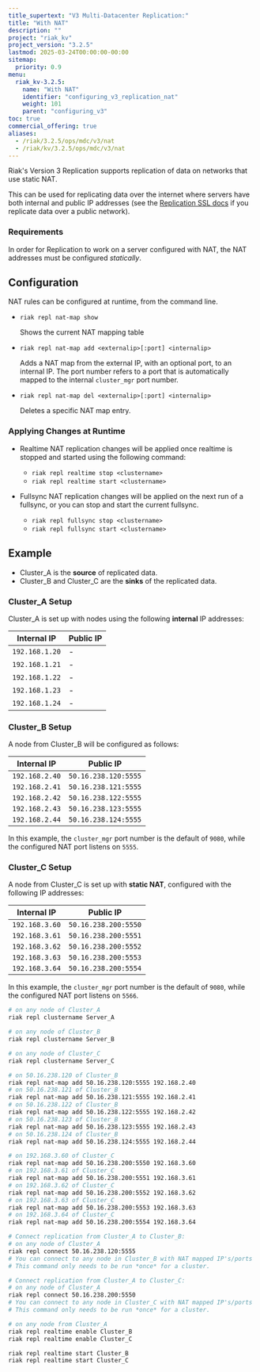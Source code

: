 ```yaml
---
title_supertext: "V3 Multi-Datacenter Replication:"
title: "With NAT"
description: ""
project: "riak_kv"
project_version: "3.2.5"
lastmod: 2025-03-24T00:00:00-00:00
sitemap:
  priority: 0.9
menu:
  riak_kv-3.2.5:
    name: "With NAT"
    identifier: "configuring_v3_replication_nat"
    weight: 101
    parent: "configuring_v3"
toc: true
commercial_offering: true
aliases:
  - /riak/3.2.5/ops/mdc/v3/nat
  - /riak/kv/3.2.5/ops/mdc/v3/nat
---
```


[config v3 ssl]: {{<baseurl>}}riak/kv/3.2.5/configuring/v3-multi-datacenter/ssl

Riak's Version 3 Replication supports replication of data on
networks that use static NAT.

This can be used for replicating data over the internet where servers
have both internal and public IP addresses (see the [Replication SSL docs][config v3 ssl] if you replicate data over a public network).

### Requirements

In order for Replication to work on a server configured with NAT, the
NAT addresses must be configured *statically*.

## Configuration

NAT rules can be configured at runtime, from the command line.

* `riak repl nat-map show`

    Shows the current NAT mapping table

* `riak repl nat-map add <externalip>[:port] <internalip>`

    Adds a NAT map from the external IP, with an optional port, to an
    internal IP. The port number refers to a port that is automatically
    mapped to the internal `cluster_mgr` port number.

* `riak repl nat-map del <externalip>[:port] <internalip>`

    Deletes a specific NAT map entry.

### Applying Changes at Runtime

* Realtime NAT replication changes will be applied once realtime is
  stopped and started using the following command:

    * `riak repl realtime stop <clustername>`
    * `riak repl realtime start <clustername>`

* Fullsync NAT replication changes will be applied on the next run of a
  fullsync, or you can stop and start the current fullsync.

    * `riak repl fullsync stop <clustername>`
    * `riak repl fullsync start <clustername>`

## Example

* Cluster_A is the **source** of replicated data.
* Cluster_B and Cluster_C are the **sinks** of the replicated data.

### Cluster_A Setup

Cluster_A is set up with nodes using the following **internal** IP
addresses:

Internal IP    | Public IP
---------------|-------------------
`192.168.1.20` | -
`192.168.1.21` | -
`192.168.1.22` | -
`192.168.1.23` | -
`192.168.1.24` | -

### Cluster_B Setup

A node from Cluster_B will be configured as follows:

Internal IP    | Public IP
---------------|-------------------
`192.168.2.40` | `50.16.238.120:5555`
`192.168.2.41` | `50.16.238.121:5555`
`192.168.2.42` | `50.16.238.122:5555`
`192.168.2.43` | `50.16.238.123:5555`
`192.168.2.44` | `50.16.238.124:5555`

In this example, the `cluster_mgr` port number is the default of `9080`,
while the configured NAT port listens on `5555`.

### Cluster_C Setup

A node from Cluster_C is set up with **static NAT**, configured with the
following IP addresses:

Internal IP    | Public IP
---------------|-------------------
`192.168.3.60` | `50.16.238.200:5550`
`192.168.3.61` | `50.16.238.200:5551`
`192.168.3.62` | `50.16.238.200:5552`
`192.168.3.63` | `50.16.238.200:5553`
`192.168.3.64` | `50.16.238.200:5554`

In this example, the `cluster_mgr` port number is the default of `9080`,
while the configured NAT port listens on `5566`.

```bash
# on any node of Cluster_A
riak repl clustername Server_A

# on any node of Cluster_B
riak repl clustername Server_B

# on any node of Cluster_C
riak repl clustername Server_C

# on 50.16.238.120 of Cluster_B
riak repl nat-map add 50.16.238.120:5555 192.168.2.40
# on 50.16.238.121 of Cluster_B
riak repl nat-map add 50.16.238.121:5555 192.168.2.41
# on 50.16.238.122 of Cluster_B
riak repl nat-map add 50.16.238.122:5555 192.168.2.42
# on 50.16.238.123 of Cluster_B
riak repl nat-map add 50.16.238.123:5555 192.168.2.43
# on 50.16.238.124 of Cluster_B
riak repl nat-map add 50.16.238.124:5555 192.168.2.44

# on 192.168.3.60 of Cluster_C
riak repl nat-map add 50.16.238.200:5550 192.168.3.60
# on 192.168.3.61 of Cluster_C
riak repl nat-map add 50.16.238.200:5551 192.168.3.61
# on 192.168.3.62 of Cluster_C
riak repl nat-map add 50.16.238.200:5552 192.168.3.62
# on 192.168.3.63 of Cluster_C
riak repl nat-map add 50.16.238.200:5553 192.168.3.63
# on 192.168.3.64 of Cluster_C
riak repl nat-map add 50.16.238.200:5554 192.168.3.64

# Connect replication from Cluster_A to Cluster_B:
# on any node of Cluster_A
riak repl connect 50.16.238.120:5555
# You can connect to any node in Cluster_B with NAT mapped IP's/ports
# This command only needs to be run *once* for a cluster.

# Connect replication from Cluster_A to Cluster_C:
# on any node of Cluster_A
riak repl connect 50.16.238.200:5550
# You can connect to any node in Cluster_C with NAT mapped IP's/ports
# This command only needs to be run *once* for a cluster.

# on any node from Cluster_A
riak repl realtime enable Cluster_B
riak repl realtime enable Cluster_C

riak repl realtime start Cluster_B
riak repl realtime start Cluster_C
```

